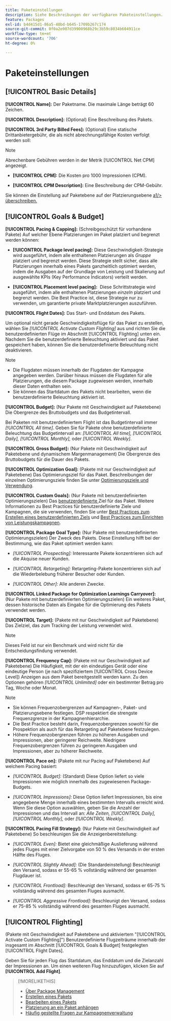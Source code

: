 ```yaml
---
title: Paketeinstellungen
description: Siehe Beschreibungen der verfügbaren Paketeinstellungen.
feature: Packages
exl-id: b4d415d1-86a5-40bd-b645-1709b267c174
source-git-commit: 0f0a2e907d39900968b29c3b59c8034b604911ce
workflow-type: tm+mt
source-wordcount: '706'
ht-degree: 0%

---
```


# Paketeinstellungen

## [!UICONTROL Basic Details]

**[!UICONTROL Name]:** Der Paketname. Die maximale Länge beträgt 60 Zeichen.

**[!UICONTROL Description]:**  (Optional) Eine Beschreibung des Pakets.

**[!UICONTROL 3rd Party Billed Fees]:** (Optional) Eine statische Drittanbietergebühr, die als nicht abrechnungsfähige Kosten verfolgt werden soll:

>[!NOTE]
>
>Abrechenbare Gebühren werden in der Metrik [!UICONTROL Net CPM] angezeigt.
* **[!UICONTROL CPM]:** Die Kosten pro 1000 Impressionen (CPM).

* **[!UICONTROL CPM Description]:** Eine Beschreibung der CPM-Gebühr.

Sie können die Einstellung auf Paketebene auf der Platzierungsebene [a1/> überschreiben.](/help/dsp/campaign-management/placements/placement-settings.md)

## [!UICONTROL Goals & Budget]

**[!UICONTROL Pacing & Capping]:**  (Schreibgeschützt für vorhandene Pakete) Auf welcher Ebene Platzierungen im Paket platziert und begrenzt werden können:

* **[!UICONTROL Package level pacing]:** Diese Geschwindigkeit-Strategie wird ausgeführt, indem alle enthaltenen Platzierungen als  *Gruppe* platziert und begrenzt werden. Diese Strategie stellt sicher, dass alle Platzierungen innerhalb eines Pakets ganzheitlich optimiert werden, indem die Ausgaben auf der Grundlage von Leistung und Skalierung auf ausgewählte KPIs (Key Performance Indicators) verteilt werden.

* **[!UICONTROL Placement level pacing]:**  Diese Schrittstrategie wird ausgeführt, indem alle enthaltenen Platzierungen  *einzeln* platziert und begrenzt werden. Die Best Practice ist, diese Strategie nur zu verwenden, um garantierte private Marktplatzierungen auszuführen.

**[!UICONTROL Flight Dates]:** Das Start- und Enddatum des Pakets.

Um optional nicht gerade Geschwindigkeitsflüge für das Paket zu erstellen, wählen Sie *[!UICONTROL *Activate Custom Flighting]** aus und richten Sie die benutzerdefinierten Flüge im Abschnitt [!UICONTROL Flighting] unten ein. Nachdem Sie die benutzerdefinierte Beleuchtung aktiviert und das Paket gespeichert haben, können Sie die benutzerdefinierte Beleuchtung nicht deaktivieren.

>[!NOTE]
>
>* Die Flugdaten müssen innerhalb der Flugdaten der Kampagne angegeben werden. Darüber hinaus müssen die Flugdaten für alle Platzierungen, die diesem Package zugewiesen werden, innerhalb dieser Daten enthalten sein.
> * Sie können das Startdatum des Pakets nicht bearbeiten, wenn die benutzerdefinierte Beleuchtung aktiviert ist.


**[!UICONTROL Budget]:**  (Nur Pakete mit Geschwindigkeit auf Paketebene) Die Obergrenze des Bruttobudgets und das Budgetintervall.

Bei Paketen mit benutzerdefiniertem Flight ist das Budgetintervall immer *[!UICONTROL All time]*. Geben Sie für Pakete ohne benutzerdefinierte Beleuchtung das Budgetintervall an: *[!UICONTROL All time],* *[!UICONTROL Daily],* *[!UICONTROL Monthly],* oder *[!UICONTROL Weekly]*.

**[!UICONTROL Gross Budget]:**  (Nur Pakete mit Geschwindigkeit auf Paketebene und dynamischem Margenmanagement) Die Obergrenze des Bruttobudgets für die Dauer des Pakets.

**[!UICONTROL Optimization Goal]:**  (Pakete mit nur Geschwindigkeit auf Paketebene) Das Optimierungsziel für das Paket. Beschreibungen der einzelnen Optimierungsziele finden Sie unter [Optimierungsziele und Verwendung](/help/dsp/optimization/optimization-goals.md).

**[!UICONTROL Custom Goals]:**  (Nur Pakete mit benutzerdefinierten Optimierungszielen) Das  [benutzerdefinierte ](/help/dsp/optimization/custom-goal-about.md) Ziel für das Paket. Weitere Informationen zu Best Practices für benutzerdefinierte Ziele und Kampagnen, die sie verwenden, finden Sie unter [Best Practices zum Erstellen eines benutzerdefinierten Ziels](/help/dsp/optimization/custom-goal-best-practices.md) und [Best Practices zum Einrichten von Leistungskampagnen](/help/dsp/optimization/campaign-best-practices-performance.md).

**[!UICONTROL Package Goal Type]:**  (Nur Pakete mit benutzerdefinierten Optimierungszielen) Der Zweck des Pakets. Diese Einstellung hilft bei der Bestimmung, wie das Paket optimiert werden kann:

* *[!UICONTROL Prospecting]:* Interessante Pakete konzentrieren sich auf die Akquise neuer Kunden.

* *[!UICONTROL Retargeting]:* Retargeting-Pakete konzentrieren sich auf die Wiederbelebung früherer Besucher oder Kunden.

* *[!UICONTROL Other]:* Alle anderen Zwecke.

**[!UICONTROL Linked Package for Optimization Learnings Carryover]:**  (Nur Pakete mit benutzerdefinierten Optimierungszielen) Ein weiteres Paket, dessen historische Daten als Eingabe für die Optimierung des Pakets verwendet werden.

**[!UICONTROL Target]:**  (Pakete mit nur Geschwindigkeit auf Paketebene) Das Zielziel, das zum Tracking der Leistung verwendet wird.

>[!NOTE]
>
>Dieses Feld ist nur ein Benchmark und wird nicht für die Entscheidungsfindung verwendet.

**[!UICONTROL Frequency Cap]:**  (Pakete mit nur Geschwindigkeit auf Paketebene) Die Häufigkeit, mit der ein eindeutiges Gerät oder eine eindeutige Person (je nach spezifiziertem  [!UICONTROL Cross Device Level]) Anzeigen aus dem Paket bereitgestellt werden kann. Zu den Optionen gehören *[!UICONTROL Unlimited]* oder ein bestimmter Betrag pro Tag, Woche oder Monat.

>[!NOTE]
>
>* Sie können Frequenzobergrenzen auf Kampagnen-, Paket- und Platzierungsebene festlegen. DSP respektiert die strengste Frequenzgrenze in der Kampagnenhierarchie.
>* Die Best Practice besteht darin, Frequenzobergrenzen sowohl für die Prospektion als auch für das Retargeting auf Paketebene festzulegen.
> * Höhere Frequenzobergrenzen führen zu höheren Ausgaben und Impressionen, aber geringerer Reichweite. Niedrigere Frequenzobergrenzen führen zu geringeren Ausgaben und Impressionen, aber zu höherer Reichweite.


**[!UICONTROL Pace on]:**  (Pakete mit nur Pacing auf Paketebene) Auf welchem Pacing basiert:

* *[!UICONTROL Budget]:*  (Standard) Diese Option liefert so viele Impressionen wie möglich innerhalb des zugewiesenen Package-Budgets.

* *[!UICONTROL Impressions]:* Diese Option liefert Impressionen, bis eine angegebene Menge innerhalb eines bestimmten Intervalls erreicht wird. Wenn Sie diese Option auswählen, geben Sie die Anzahl der Impressionen und das Intervall an: *Alle Zeiten,* *[!UICONTROL Daily],* *[!UICONTROL Monthly],* oder *[!UICONTROL Weekly]*.

**[!UICONTROL Pacing Fill Strategy]:**  (Nur Pakete mit Geschwindigkeit auf Paketebene) So beschleunigen Sie die Anzeigenbereitstellung:

* *[!UICONTROL Even]:* Bietet eine gleichmäßige Auslieferung während jedes Fluges mit einer Zielvorgabe von 50 % des Versands in der ersten Hälfte des Fluges.

* *[!UICONTROL Slightly Ahead]:*  (Die Standardeinstellung) Beschleunigt den Versand, sodass er 55-65 % vollständig während der gesamten Flugdauer ist.

* *[!UICONTROL Frontload]:* Beschleunigt den Versand, sodass er 65-75 % vollständig während des gesamten Fluges ausmacht.

* *[!UICONTROL Aggressive Frontload]:* Beschleunigt den Versand, sodass er 75-85 % vollständig während des gesamten Fluges ausmacht.

## [!UICONTROL Flighting]

(Pakete mit Geschwindigkeit auf Paketebene und aktiviertem &quot;[!UICONTROL Activate Custom Flighting]&quot;) Benutzerdefinierte Flugzeiträume innerhalb der insgesamt im Abschnitt [!UICONTROL Goals & Budget] festgelegten [!UICONTROL Flight Dates].

Geben Sie für jeden Flug das Startdatum, das Enddatum und die Zielanzahl der Impressionen an. Um einen weiteren Flug hinzuzufügen, klicken Sie auf **[!UICONTROL Add Flight]**.

>[!MORELIKETHIS]
>
>* [Über Package Management](package-about.md)
>* [Erstellen eines Pakets](package-create.md)
>* [Bearbeiten eines Pakets](package-edit.md)
>* [Platzierung an ein Paket anhängen](package-attach-placement.md)
>* [Häufig gestellte Fragen zur Kampagnenverwaltung](/help/dsp/campaign-management/campaign-management-faq.md)

